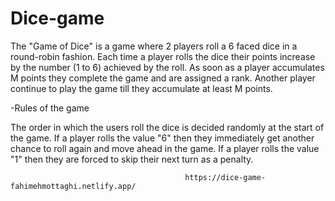 # Dice-game

                         
The "Game of Dice" is a game where 2 players roll a 6 faced dice in a round-robin fashion. Each time a player rolls the dice their points increase by the number (1 to 6) achieved by the roll. As soon as a player accumulates M points they complete the game and are assigned a rank. Another player continue to play the game till they accumulate at least M points.

 -Rules of the game

The order in which the users roll the dice is decided randomly at the start of the game.
If a player rolls the value "6" then they immediately get another chance to roll again and move ahead in the game.
If a player rolls the value "1"  then they are forced to skip their next turn as a penalty.



                                           https://dice-game-fahimehmottaghi.netlify.app/
